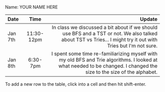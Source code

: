 Name: YOUR NAME HERE

| Date    |    Time    |                                                                                                                                                                 Update |
|:--------|:----------:|-----------------------------------------------------------------------------------------------------------------------------------------------------------------------:|
| Jan 7th | 11:30-12pm |          In class we discussed a bit about if we should use BFS and a TST or not. We also talked about TST vs Tries... I might try it out with Tries but I'm not sure. |
| Jan 8th |  6:30-7pm  | I spent some time re-familiarizing myself with my old BFS and Trie algorithms. I looked  at what needed to be changed. I changed the size to the size of the alphabet. |


To add a new row to the table, click into a cell and then hit shift-enter.